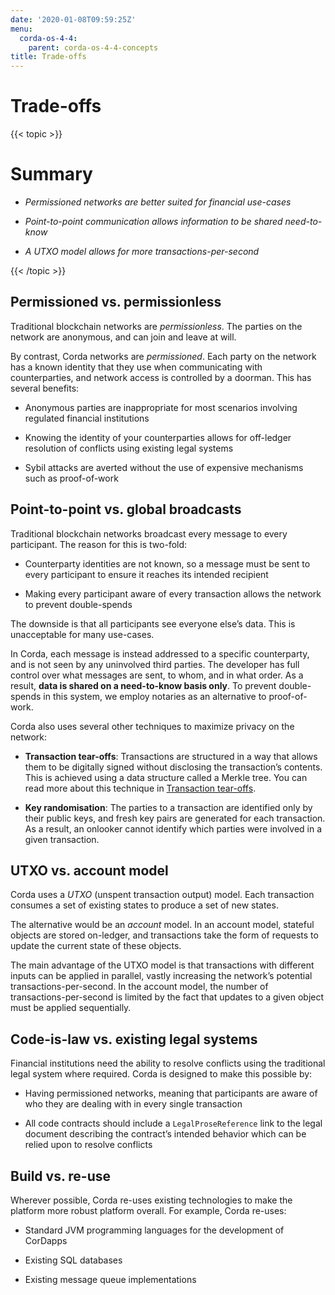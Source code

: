 ```yaml
---
date: '2020-01-08T09:59:25Z'
menu:
  corda-os-4-4:
    parent: corda-os-4-4-concepts
title: Trade-offs
---
```



# Trade-offs


{{< topic >}}
# Summary


* *Permissioned networks are better suited for financial use-cases*


* *Point-to-point communication allows information to be shared need-to-know*


* *A UTXO model allows for more transactions-per-second*



{{< /topic >}}
## Permissioned vs. permissionless

Traditional blockchain networks are *permissionless*. The parties on the network are anonymous, and can join and
                leave at will.

By contrast, Corda networks are *permissioned*. Each party on the network has a known identity that they use when
                communicating with counterparties, and network access is controlled by a doorman. This has several benefits:


* Anonymous parties are inappropriate for most scenarios involving regulated financial institutions


* Knowing the identity of your counterparties allows for off-ledger resolution of conflicts using existing
                        legal systems


* Sybil attacks are averted without the use of expensive mechanisms such as proof-of-work



## Point-to-point vs. global broadcasts

Traditional blockchain networks broadcast every message to every participant. The reason for this is two-fold:


* Counterparty identities are not known, so a message must be sent to every participant to ensure it reaches its
                        intended recipient


* Making every participant aware of every transaction allows the network to prevent double-spends


The downside is that all participants see everyone else’s data. This is unacceptable for many use-cases.

In Corda, each message is instead addressed to a specific counterparty, and is not seen by any uninvolved third
                parties. The developer has full control over what messages are sent, to whom, and in what order. As a result, **data
                    is shared on a need-to-know basis only**. To prevent double-spends in this system, we employ notaries as
                an alternative to proof-of-work.

Corda also uses several other techniques to maximize privacy on the network:


* **Transaction tear-offs**: Transactions are structured in a way that allows them to be digitally signed without
                        disclosing the transaction’s contents. This is achieved using a data structure called a Merkle tree. You can read
                        more about this technique in [Transaction tear-offs](tutorial-tear-offs.md).


* **Key randomisation**: The parties to a transaction are identified only by their public keys, and fresh key pairs are
                        generated for each transaction. As a result, an onlooker cannot identify which parties were involved in a given
                        transaction.



## UTXO vs. account model

Corda uses a *UTXO* (unspent transaction output) model. Each transaction consumes a set of existing states to produce
                a set of new states.

The alternative would be an *account* model. In an account model, stateful objects are stored on-ledger, and
                transactions take the form of requests to update the current state of these objects.

The main advantage of the UTXO model is that transactions with different inputs can be applied in parallel,
                vastly increasing the network’s potential transactions-per-second. In the account model, the number of
                transactions-per-second is limited by the fact that updates to a given object must be applied sequentially.


## Code-is-law vs. existing legal systems

Financial institutions need the ability to resolve conflicts using the traditional legal system where required. Corda
                is designed to make this possible by:


* Having permissioned networks, meaning that participants are aware of who they are dealing with in every single
                        transaction


* All code contracts should include a `LegalProseReference` link to the legal document describing the contract’s intended behavior
                        which can be relied upon to resolve conflicts



## Build vs. re-use

Wherever possible, Corda re-uses existing technologies to make the platform more robust platform overall. For
                example, Corda re-uses:


* Standard JVM programming languages for the development of CorDapps


* Existing SQL databases


* Existing message queue implementations



